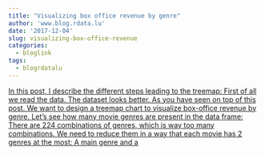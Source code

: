 ```yaml
---
title: "Visualizing box office revenue by genre"
author: 'www.blog.rdata.lu'
date: '2017-12-04'
slug: visualizing-box-office-revenue
categories:
  - bloglink
tags:
  - blogrdatalu
---
```


[In this post, I describe the different steps leading to the treemap: First of all we read the data. The dataset looks better. As you have seen on top of this post. We want to design a treemap chart to visualize box-office revenue by genre. Let’s see how many movie genres are present in the data frame: There are 224 combinations of genres, which is way too many combinations. We need to reduce them in a way that each movie has 2 genres at the most: A main genre and a<i class="fas fa-external-link-alt"></i>](http://www.blog.rdata.lu/post/2017-12-04-visualizing-box-office-revenue-by-genre/)

